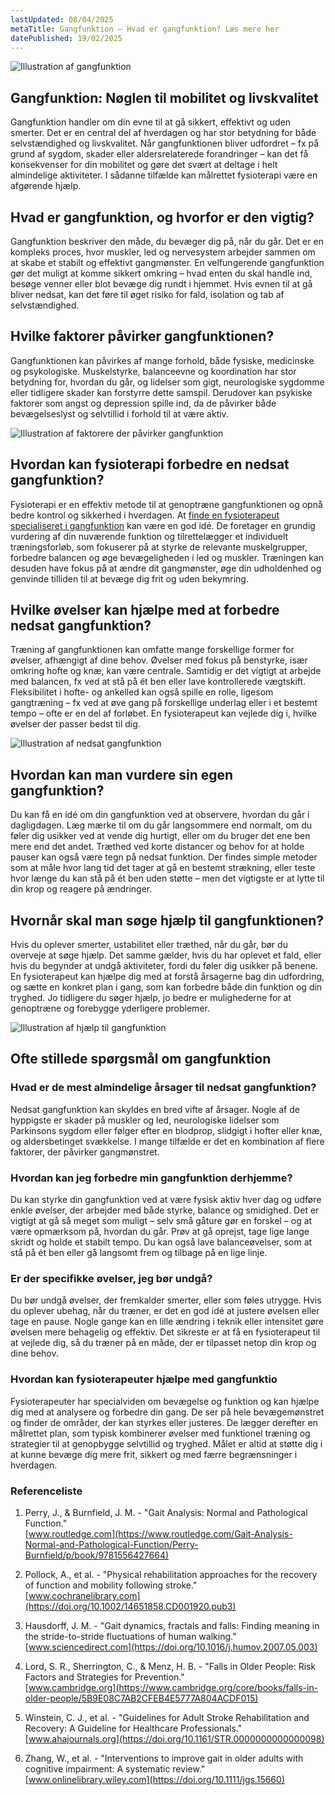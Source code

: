 ```yaml
---
lastUpdated: 08/04/2025
metaTitle: Gangfunktion – Hvad er gangfunktion? Læs mere her
datePublished: 19/02/2025
---
```


![Illustration af gangfunktion](/images/articles/gangfunktion.png)

## Gangfunktion: Nøglen til mobilitet og livskvalitet

Gangfunktion handler om din evne til at gå sikkert, effektivt og uden smerter. Det er en central del af hverdagen og har stor betydning for både selvstændighed og livskvalitet. Når gangfunktionen bliver udfordret – fx på grund af sygdom, skader eller aldersrelaterede forandringer – kan det få konsekvenser for din mobilitet og gøre det svært at deltage i helt almindelige aktiviteter. I sådanne tilfælde kan målrettet fysioterapi være en afgørende hjælp.

## Hvad er gangfunktion, og hvorfor er den vigtig?

Gangfunktion beskriver den måde, du bevæger dig på, når du går. Det er en kompleks proces, hvor muskler, led og nervesystem arbejder sammen om at skabe et stabilt og effektivt gangmønster. En velfungerende gangfunktion gør det muligt at komme sikkert omkring – hvad enten du skal handle ind, besøge venner eller blot bevæge dig rundt i hjemmet. Hvis evnen til at gå bliver nedsat, kan det føre til øget risiko for fald, isolation og tab af selvstændighed.

## Hvilke faktorer påvirker gangfunktionen?

Gangfunktionen kan påvirkes af mange forhold, både fysiske, medicinske og psykologiske. Muskelstyrke, balanceevne og koordination har stor betydning for, hvordan du går, og lidelser som gigt, neurologiske sygdomme eller tidligere skader kan forstyrre dette samspil. Derudover kan psykiske faktorer som angst og depression spille ind, da de påvirker både bevægelseslyst og selvtillid i forhold til at være aktiv.

![Illustration af faktorere der påvirker gangfunktion](/images/articles/gangfunktion_faktorere.png)

## Hvordan kan fysioterapi forbedre en nedsat gangfunktion?

Fysioterapi er en effektiv metode til at genoptræne gangfunktionen og opnå bedre kontrol og sikkerhed i hverdagen. At [finde en fysioterapeut specialiseret i gangfunktion](https://www.fysfinder.dk/find/fysioterapeut/danmark/gangfunktion) kan være en god idé. De foretager en grundig vurdering af din nuværende funktion og tilrettelægger et individuelt træningsforløb, som fokuserer på at styrke de relevante muskelgrupper, forbedre balancen og øge bevægeligheden i led og muskler. Træningen kan desuden have fokus på at ændre dit gangmønster, øge din udholdenhed og genvinde tilliden til at bevæge dig frit og uden bekymring.

## Hvilke øvelser kan hjælpe med at forbedre nedsat gangfunktion?

Træning af gangfunktionen kan omfatte mange forskellige former for øvelser, afhængigt af dine behov. Øvelser med fokus på benstyrke, især omkring hofte og knæ, kan være centrale. Samtidig er det vigtigt at arbejde med balancen, fx ved at stå på ét ben eller lave kontrollerede vægtskift. Fleksibilitet i hofte- og ankelled kan også spille en rolle, ligesom gangtræning – fx ved at øve gang på forskellige underlag eller i et bestemt tempo – ofte er en del af forløbet. En fysioterapeut kan vejlede dig i, hvilke øvelser der passer bedst til dig.

![Illustration af nedsat gangfunktion](/images/articles/gangfunktion_nedsat.png)

## Hvordan kan man vurdere sin egen gangfunktion?

Du kan få en idé om din gangfunktion ved at observere, hvordan du går i dagligdagen. Læg mærke til om du går langsommere end normalt, om du føler dig usikker ved at vende dig hurtigt, eller om du bruger det ene ben mere end det andet. Træthed ved korte distancer og behov for at holde pauser kan også være tegn på nedsat funktion. Der findes simple metoder som at måle hvor lang tid det tager at gå en bestemt strækning, eller teste hvor længe du kan stå på ét ben uden støtte – men det vigtigste er at lytte til din krop og reagere på ændringer.

## Hvornår skal man søge hjælp til gangfunktionen?

Hvis du oplever smerter, ustabilitet eller træthed, når du går, bør du overveje at søge hjælp. Det samme gælder, hvis du har oplevet et fald, eller hvis du begynder at undgå aktiviteter, fordi du føler dig usikker på benene. En fysioterapeut kan hjælpe dig med at forstå årsagerne bag din udfordring, og sætte en konkret plan i gang, som kan forbedre både din funktion og din tryghed. Jo tidligere du søger hjælp, jo bedre er mulighederne for at genoptræne og forebygge yderligere problemer.

![Illustration af hjælp til gangfunktion](/images/articles/gangfunktion_hjaelp.png)

## Ofte stillede spørgsmål om gangfunktion

### Hvad er de mest almindelige årsager til nedsat gangfunktion?

Nedsat gangfunktion kan skyldes en bred vifte af årsager. Nogle af de hyppigste er skader på muskler og led, neurologiske lidelser som Parkinsons sygdom eller følger efter en blodprop, slidgigt i hofter eller knæ, og aldersbetinget svækkelse. I mange tilfælde er det en kombination af flere faktorer, der påvirker gangmønstret.

### Hvordan kan jeg forbedre min gangfunktion derhjemme?

Du kan styrke din gangfunktion ved at være fysisk aktiv hver dag og udføre enkle øvelser, der arbejder med både styrke, balance og smidighed. Det er vigtigt at gå så meget som muligt – selv små gåture gør en forskel – og at være opmærksom på, hvordan du går. Prøv at gå oprejst, tage lige lange skridt og holde et stabilt tempo. Du kan også lave balanceøvelser, som at stå på ét ben eller gå langsomt frem og tilbage på en lige linje.

### Er der specifikke øvelser, jeg bør undgå?

Du bør undgå øvelser, der fremkalder smerter, eller som føles utrygge. Hvis du oplever ubehag, når du træner, er det en god idé at justere øvelsen eller tage en pause. Nogle gange kan en lille ændring i teknik eller intensitet gøre øvelsen mere behagelig og effektiv. Det sikreste er at få en fysioterapeut til at vejlede dig, så du træner på en måde, der er tilpasset netop din krop og dine behov.

### Hvordan kan fysioterapeuter hjælpe med gangfunktio

Fysioterapeuter har specialviden om bevægelse og funktion og kan hjælpe dig med at analysere og forbedre din gang. De ser på hele bevægemønstret og finder de områder, der kan styrkes eller justeres. De lægger derefter en målrettet plan, som typisk kombinerer øvelser med funktionel træning og strategier til at genopbygge selvtillid og tryghed. Målet er altid at støtte dig i at kunne bevæge dig mere frit, sikkert og med færre begrænsninger i hverdagen.

### Referenceliste

1. Perry, J., & Burnfield, J. M. - "Gait Analysis: Normal and Pathological Function."  
   [www.routledge.com](https://www.routledge.com/Gait-Analysis-Normal-and-Pathological-Function/Perry-Burnfield/p/book/9781556427664)

2. Pollock, A., et al. - "Physical rehabilitation approaches for the recovery of function and mobility following stroke."  
   [www.cochranelibrary.com](https://doi.org/10.1002/14651858.CD001920.pub3)

3. Hausdorff, J. M. - "Gait dynamics, fractals and falls: Finding meaning in the stride-to-stride fluctuations of human walking."  
   [www.sciencedirect.com](https://doi.org/10.1016/j.humov.2007.05.003)

4. Lord, S. R., Sherrington, C., & Menz, H. B. - "Falls in Older People: Risk Factors and Strategies for Prevention."  
   [www.cambridge.org](https://www.cambridge.org/core/books/falls-in-older-people/5B9E08C7AB2CFEB4E5777A804ACDF015)

5. Winstein, C. J., et al. - "Guidelines for Adult Stroke Rehabilitation and Recovery: A Guideline for Healthcare Professionals."  
   [www.ahajournals.org](https://doi.org/10.1161/STR.0000000000000098)

6. Zhang, W., et al. - "Interventions to improve gait in older adults with cognitive impairment: A systematic review."  
   [www.onlinelibrary.wiley.com](https://doi.org/10.1111/jgs.15660)
